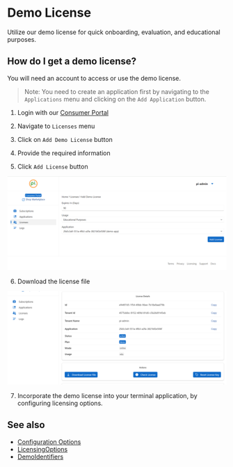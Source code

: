 # Demo License
Utilize our demo license for quick onboarding, evaluation, and educational purposes.

## How do I get a demo license?
You will need an account to access or use the demo license.

>Note: You need to create an application first by navigating to the `Applications` menu and clicking on the `Add Application` button.

1. Login with our [Consumer Portal](https://www.consumer.perpetualintelligence.com/licenses)
2. Navigate to `Licenses` menu
3. Click on `Add Demo License` button

4. Provide the required information
5. Click `Add License` button

![filldetails](../../../images/demo/filldetails.png)

6. Download the license file

![download](../../../images/demo/download.png)

7. Incorporate the demo license into your terminal application, by configuring licensing options.

## See also
- [Configuration Options](../configurationoptions.md)
- [LicensingOptions](xref:OneImlx.Terminal.Configuration.Options.LicensingOptions)
- [DemoIdentifiers](xref:PerpetualIntelligence.Shared.Licensing.DemoIdentifiers)
